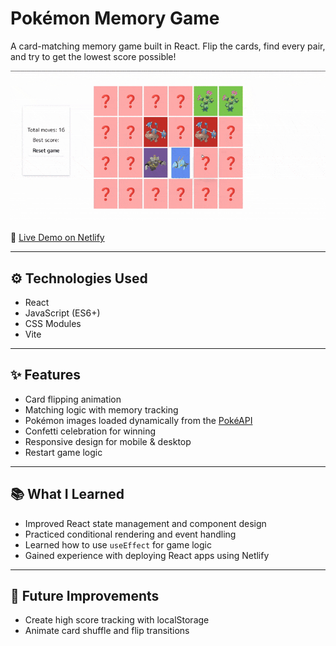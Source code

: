 # Pokémon Memory Game

A card-matching memory game built in React. Flip the cards, find every pair, and try to get the lowest score possible!

![Game demo](./public/demo.gif)

🔗 [Live Demo on Netlify](https://katekat25-pokecards.netlify.app/)

---

## ⚙️ Technologies Used
- React
- JavaScript (ES6+)
- CSS Modules
- Vite

---

## ✨ Features
- Card flipping animation
- Matching logic with memory tracking
- Pokémon images loaded dynamically from the [PokéAPI](https://pokeapi.co/)
- Confetti celebration for winning
- Responsive design for mobile & desktop
- Restart game logic

---

## 📚 What I Learned
- Improved React state management and component design
- Practiced conditional rendering and event handling
- Learned how to use `useEffect` for game logic
- Gained experience with deploying React apps using Netlify

---

## 🚧 Future Improvements
- Create high score tracking with localStorage
- Animate card shuffle and flip transitions
